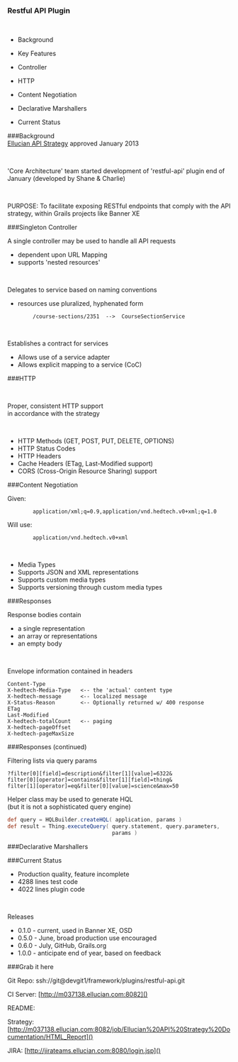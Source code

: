 
<br /><br />

### Restful API Plugin






<br />

- Background

- Key Features
 - Controller
 - HTTP
 - Content Negotiation
 - Declarative Marshallers

- Current Status







###Background
<br />
[Ellucian API Strategy]() approved January 2013

<br />

'Core Architecture' team started development of 'restful-api' plugin end of January
(developed by Shane & Charlie)

<br />

PURPOSE: To facilitate exposing RESTful endpoints that comply with the API strategy, within Grails projects like Banner XE







###Singleton Controller

A single controller may be used to handle all API requests

- dependent upon URL Mapping
- supports 'nested resources'

<br />

Delegates to service based on naming conventions

- resources use pluralized, hyphenated form

```http
        /course-sections/2351  -->  CourseSectionService
```

<br />

Establishes a contract for services

- Allows use of a service adapter
- Allows explicit mapping to a service (CoC)






###HTTP

<br />

Proper, consistent HTTP support <br />
in accordance with the strategy

<br />

- HTTP Methods (GET, POST, PUT, DELETE, OPTIONS)
- HTTP Status Codes
- HTTP Headers
- Cache Headers (ETag, Last-Modified support)
- CORS (Cross-Origin Resource Sharing) support






###Content Negotiation

Given:
```http
        application/xml;q=0.9,application/vnd.hedtech.v0+xml;q=1.0
```
Will use:
```
        application/vnd.hedtech.v0+xml
```

<br />

- Media Types
 - Supports JSON and XML representations
 - Supports custom media types
 - Supports versioning through custom media types







###Responses

Response bodies contain

- a single representation
- an array or representations
- an empty body

<br />

Envelope information contained in headers
```http
Content-Type
X-hedtech-Media-Type   <-- the 'actual' content type
X-hedtech-message      <-- localized message
X-Status-Reason        <-- Optionally returned w/ 400 response
ETag
Last-Modified
X-hedtech-totalCount   <-- paging
X-hedtech-pageOffset
X-hedtech-pageMaxSize
```




###Responses (continued)

Filtering lists via query params
```
?filter[0][field]=description&filter[1][value]=6322&
filter[0][operator]=contains&filter[1][field]=thing&
filter[1][operator]=eq&filter[0][value]=science&max=50
```

Helper class may be used to generate HQL <br />
(but it is not a sophisticated query engine)
```groovy
def query = HQLBuilder.createHQL( application, params )
def result = Thing.executeQuery( query.statement, query.parameters,
                                 params )
```






###Declarative Marshallers







###Current Status

- Production quality, feature incomplete
 - 4288 lines test code
 - 4022 lines plugin code

<br />

Releases

- 0.1.0 - current, used in Banner XE, OSD
- 0.5.0 - June, broad production use encouraged
- 0.6.0 - July, GitHub, Grails.org
- 1.0.0 - anticipate end of year, based on feedback




###Grab it here

Git Repo: ssh://git@devgit1/framework/plugins/restful-api.git

CI Server: [http://m037138.ellucian.com:8082]()

README: []()

Strategy: [http://m037138.ellucian.com:8082/job/Ellucian%20API%20Strategy%20Documentation/HTML_Report]()

JIRA: [http://jirateams.ellucian.com:8080/login.jsp]()